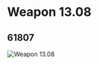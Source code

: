# Weapon 13.08
## 61807
![Weapon 13.08](https://lc-www-live-s.legocdn.com/media/bricks/5/2/4525718.jpg)